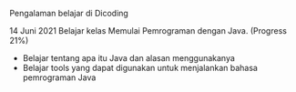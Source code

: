 Pengalaman belajar di Dicoding

14 Juni 2021 
Belajar kelas Memulai Pemrograman dengan Java. (Progress 21%)
* Belajar tentang apa itu Java dan alasan menggunakanya
* Belajar tools yang dapat digunakan untuk menjalankan bahasa pemrograman Java
